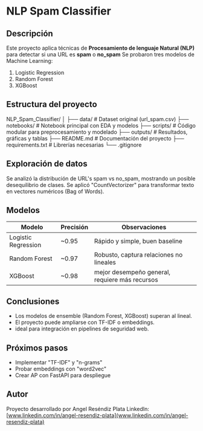 # NLP Spam Classifier

## Descripción
Este proyecto aplica técnicas de **Procesamiento de lenguaje Natural (NLP)** para detectar si una URL es **spam** o **no_spam**
Se probaron tres modelos de Machine Learning:

1. Logistic Regression
2. Random Forest
3. XGBoost

## Estructura del proyecto

NLP_Spam_Classifier/
│
├── data/ # Dataset original (url_spam.csv)
├── notebooks/ # Notebook principal con EDA y modelos
├── scripts/ # Código modular para preprocesamiento y modelado
├── outputs/ # Resultados, gráficas y tablas
├── README.md # Documentación del proyecto
├── requirements.txt # Librerías necesarias
└── .gitignore

## Exploración de datos

Se analizó la distribución de URL's spam vs no_spam, mostrando un posible desequilibrio de clases.
Se aplicó "CountVectorizer" para transformar texto en vectores numéricos (Bag of Words).

## Modelos

| Modelo              | Precisión | Observaciones                                  |
|---------------------|-----------|------------------------------------------------|
| Logistic Regression | ~0.95     | Rápido y simple, buen baseline                 |
| Random Forest       | ~0.97     | Robusto, captura relaciones no lineales        |
| XGBoost             | ~0.98     | mejor desempeño general, requiere más recursos |

## Conclusiones
- Los modelos de ensemble (Random Forest, XGBoost) superan al lineal.
- El proyecto puede ampliarse con TF-IDF o embeddings.
- ideal para integración en pipelines de seguridad web.

## Próximos pasos
- Implementar "TF-IDF" y "n-grams"
- Probar embeddings con "word2vec"
- Crear AP con FastAPI para despliegue

## Autor
Proyecto desarrollado por Angel Reséndiz Plata
    LinkedIn: [www.linkedin.com/in/angel-resendiz-plata](www.linkedin.com/in/angel-resendiz-plata)